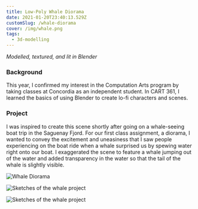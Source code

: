 ```yaml
---
title: Low-Poly Whale Diorama
date: 2021-01-20T23:40:13.529Z
customSlug: /whale-diorama
cover: /img/whale.png
tags:
  - 3d-modelling
---
```


_Modelled, textured, and lit in Blender_

### Background

This year, I confirmed my interest in the Computation Arts program by taking classes at Concordia as an independent student. In CART 361, I learned the basics of using Blender to create lo-fi characters and scenes.

### Project

I was inspired to create this scene shortly after going on a whale-seeing boat trip in the Saguenay Fjord. For our first class assignment, a diorama, I wanted to convey the excitement and uneasiness that I saw people experiencing on the boat ride when a whale surprised us by spewing water right onto our boat. I exaggerated the scene to feature a whale jumping out of the water and added transparency in the water so that the tail of the whale is slightly visible.

![Whale Diorama](whale.png "Whale Diorama")

![Sketches of the whale project](whale_doodles.png)

![Sketches of the whale project](whale_doodles_2.png)
